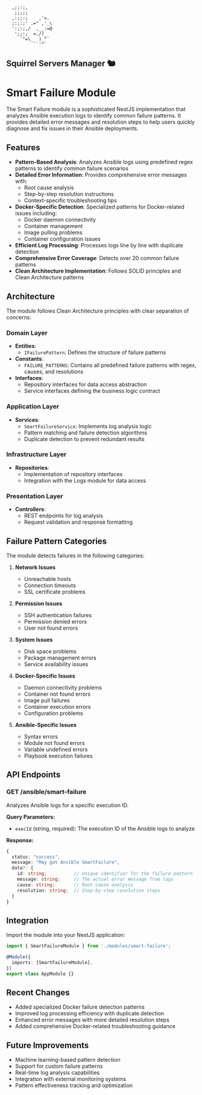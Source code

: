 ```
  ,;;:;,
   ;;;;;
  ,:;;:;    ,'=.
  ;:;:;' .=" ,'_\
  ':;:;,/  ,__:=@
   ';;:;  =./)_
     `"=\_  )_"`
          ``'"`
```
Squirrel Servers Manager 🐿️
---
# Smart Failure Module

The Smart Failure module is a sophisticated NestJS implementation that analyzes Ansible execution logs to identify common failure patterns. It provides detailed error messages and resolution steps to help users quickly diagnose and fix issues in their Ansible deployments.

## Features

- **Pattern-Based Analysis**: Analyzes Ansible logs using predefined regex patterns to identify common failure scenarios
- **Detailed Error Information**: Provides comprehensive error messages with:
  - Root cause analysis
  - Step-by-step resolution instructions
  - Context-specific troubleshooting tips
- **Docker-Specific Detection**: Specialized patterns for Docker-related issues including:
  - Docker daemon connectivity
  - Container management
  - Image pulling problems
  - Container configuration issues
- **Efficient Log Processing**: Processes logs line by line with duplicate detection
- **Comprehensive Error Coverage**: Detects over 20 common failure patterns
- **Clean Architecture Implementation**: Follows SOLID principles and Clean Architecture patterns

## Architecture

The module follows Clean Architecture principles with clear separation of concerns:

### Domain Layer
- **Entities**: 
  - `IFailurePattern`: Defines the structure of failure patterns
- **Constants**: 
  - `FAILURE_PATTERNS`: Contains all predefined failure patterns with regex, causes, and resolutions
- **Interfaces**: 
  - Repository interfaces for data access abstraction
  - Service interfaces defining the business logic contract

### Application Layer
- **Services**: 
  - `SmartFailureService`: Implements log analysis logic
  - Pattern matching and failure detection algorithms
  - Duplicate detection to prevent redundant results

### Infrastructure Layer
- **Repositories**: 
  - Implementation of repository interfaces
  - Integration with the Logs module for data access

### Presentation Layer
- **Controllers**: 
  - REST endpoints for log analysis
  - Request validation and response formatting

## Failure Pattern Categories

The module detects failures in the following categories:

1. **Network Issues**
   - Unreachable hosts
   - Connection timeouts
   - SSL certificate problems

2. **Permission Issues**
   - SSH authentication failures
   - Permission denied errors
   - User not found errors

3. **System Issues**
   - Disk space problems
   - Package management errors
   - Service availability issues

4. **Docker-Specific Issues**
   - Daemon connectivity problems
   - Container not found errors
   - Image pull failures
   - Container execution errors
   - Configuration problems

5. **Ansible-Specific Issues**
   - Syntax errors
   - Module not found errors
   - Variable undefined errors
   - Playbook execution failures

## API Endpoints

### GET /ansible/smart-failure
Analyzes Ansible logs for a specific execution ID.

**Query Parameters:**
- `execId` (string, required): The execution ID of the Ansible logs to analyze

**Response:**
```typescript
{
  status: "success",
  message: "May got Ansible SmartFailure",
  data?: {
    id: string;          // Unique identifier for the failure pattern
    message: string;     // The actual error message from logs
    cause: string;       // Root cause analysis
    resolution: string;  // Step-by-step resolution steps
  }
}
```

## Integration

Import the module into your NestJS application:

```typescript
import { SmartFailureModule } from './modules/smart-failure';

@Module({
  imports: [SmartFailureModule],
})
export class AppModule {}
```

## Recent Changes

- Added specialized Docker failure detection patterns
- Improved log processing efficiency with duplicate detection
- Enhanced error messages with more detailed resolution steps
- Added comprehensive Docker-related troubleshooting guidance

## Future Improvements

- Machine learning-based pattern detection
- Support for custom failure patterns
- Real-time log analysis capabilities
- Integration with external monitoring systems
- Pattern effectiveness tracking and optimization

